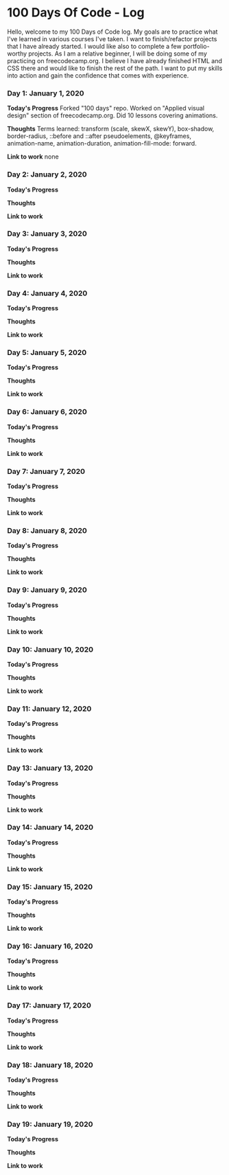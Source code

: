 # 100 Days Of Code - Log

Hello, welcome to my 100 Days of Code log.  My goals are to practice what I've learned in various courses I've taken.  I want to finish/refactor projects that I have already started.  I would like also to complete a few portfolio-worthy projects.  As I am a relative beginner, I will be doing some of my practicing on freecodecamp.org.  I believe I have already finished HTML and CSS there and would like to finish the rest of the path.  I want to put my skills into action and gain the confidence that comes with experience.

### Day 1: January 1, 2020 

**Today's Progress** 
Forked "100 days" repo.  Worked on "Applied visual design" section of freecodecamp.org.  Did 10 lessons covering animations.  

**Thoughts** 
Terms learned:  transform (scale, skewX, skewY), box-shadow, border-radius, ::before and ::after pseudoelements, @keyframes, animation-name, animation-duration, animation-fill-mode: forward. 

**Link to work**
none

### Day 2: January 2, 2020 

**Today's Progress** 

**Thoughts** 

**Link to work**

### Day 3: January 3, 2020 

**Today's Progress** 

**Thoughts** 

**Link to work**

### Day 4: January 4, 2020 

**Today's Progress** 

**Thoughts** 

**Link to work**

### Day 5: January 5, 2020 

**Today's Progress** 

**Thoughts** 

**Link to work**

### Day 6: January 6, 2020 

**Today's Progress** 

**Thoughts** 

**Link to work**

### Day 7: January 7, 2020 

**Today's Progress** 

**Thoughts** 

**Link to work**

### Day 8: January 8, 2020 

**Today's Progress** 

**Thoughts** 

**Link to work**

### Day 9: January 9, 2020 

**Today's Progress** 

**Thoughts** 

**Link to work**

### Day 10: January 10, 2020 

**Today's Progress** 

**Thoughts** 

**Link to work**

### Day 11: January 12, 2020 

**Today's Progress** 

**Thoughts** 

**Link to work**

### Day 13: January 13, 2020 

**Today's Progress** 

**Thoughts** 

**Link to work**

### Day 14: January 14, 2020 

**Today's Progress** 

**Thoughts** 

**Link to work**

### Day 15: January 15, 2020 

**Today's Progress** 

**Thoughts** 

**Link to work**

### Day 16: January 16, 2020 

**Today's Progress** 

**Thoughts** 

**Link to work**

### Day 17: January 17, 2020 

**Today's Progress** 

**Thoughts** 

**Link to work**

### Day 18: January 18, 2020 

**Today's Progress** 

**Thoughts** 

**Link to work**

### Day 19: January 19, 2020 

**Today's Progress** 

**Thoughts** 

**Link to work**
